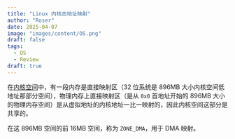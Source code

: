 ```yaml
---
title: "Linux 内核态地址映射"
author: "Roser"
date: 2025-04-07
image: "images/content/OS.png"
draft: false
tags:
  - OS
  - Review
draft: true
---
```

在[内核空间](Linux%20系统虚拟内存空间分布.md)中，有一段内存是直接映射区（32 位系统是 896MB 大小内核空间低地址那部分空间），物理内存上直接映射区（是从 `0x0` 首地址开始的 896MB 大小的物理内存空间）是从虚拟地址的内核地址一比一映射的，因此内核空间这部分是共享的。

在这 896MB 空间的前 16MB 空间，称为 `ZONE_DMA`，用于 DMA 映射。